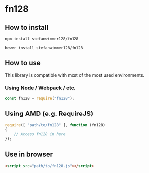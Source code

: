 # fn128

## How to install

``` bash
npm install stefanwimmer128/fn128

bower install stefanwimmer128/fn128
```

## How to use

This library is compatible with most of the most used environments.

### Using Node / Webpack / etc.

``` javascript
const fn128 = require("fn128");
```

## Using AMD (e.g. RequireJS)

``` javascript
require([ "path/to/fn128" ], function (fn128)
{
    // Access fn128 in here
});
```

## Use in browser

``` html
<script src="path/to/fn128.js"></script>
```
